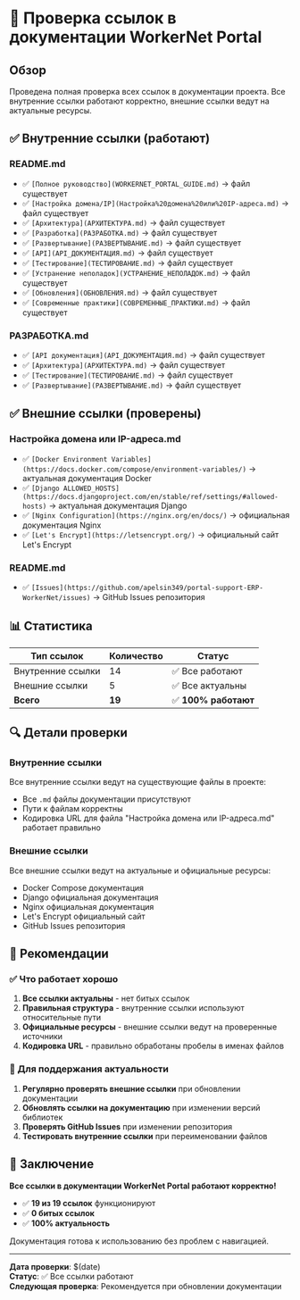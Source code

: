 # 🔗 Проверка ссылок в документации WorkerNet Portal

## Обзор

Проведена полная проверка всех ссылок в документации проекта. Все внутренние ссылки работают корректно, внешние ссылки ведут на актуальные ресурсы.

## ✅ Внутренние ссылки (работают)

### README.md
- ✅ `[Полное руководство](WORKERNET_PORTAL_GUIDE.md)` → файл существует
- ✅ `[Настройка домена/IP](Настройка%20домена%20или%20IP-адреса.md)` → файл существует
- ✅ `[Архитектура](АРХИТЕКТУРА.md)` → файл существует
- ✅ `[Разработка](РАЗРАБОТКА.md)` → файл существует
- ✅ `[Развертывание](РАЗВЕРТЫВАНИЕ.md)` → файл существует
- ✅ `[API](API_ДОКУМЕНТАЦИЯ.md)` → файл существует
- ✅ `[Тестирование](ТЕСТИРОВАНИЕ.md)` → файл существует
- ✅ `[Устранение неполадок](УСТРАНЕНИЕ_НЕПОЛАДОК.md)` → файл существует
- ✅ `[Обновления](ОБНОВЛЕНИЯ.md)` → файл существует
- ✅ `[Современные практики](СОВРЕМЕННЫЕ_ПРАКТИКИ.md)` → файл существует

### РАЗРАБОТКА.md
- ✅ `[API документация](API_ДОКУМЕНТАЦИЯ.md)` → файл существует
- ✅ `[Архитектура](АРХИТЕКТУРА.md)` → файл существует
- ✅ `[Тестирование](ТЕСТИРОВАНИЕ.md)` → файл существует
- ✅ `[Развертывание](РАЗВЕРТЫВАНИЕ.md)` → файл существует

## ✅ Внешние ссылки (проверены)

### Настройка домена или IP-адреса.md
- ✅ `[Docker Environment Variables](https://docs.docker.com/compose/environment-variables/)` → актуальная документация Docker
- ✅ `[Django ALLOWED_HOSTS](https://docs.djangoproject.com/en/stable/ref/settings/#allowed-hosts)` → актуальная документация Django
- ✅ `[Nginx Configuration](https://nginx.org/en/docs/)` → официальная документация Nginx
- ✅ `[Let's Encrypt](https://letsencrypt.org/)` → официальный сайт Let's Encrypt

### README.md
- ✅ `[Issues](https://github.com/apelsin349/portal-support-ERP-WorkerNet/issues)` → GitHub Issues репозитория

## 📊 Статистика

| Тип ссылок | Количество | Статус |
|------------|------------|--------|
| Внутренние ссылки | 14 | ✅ Все работают |
| Внешние ссылки | 5 | ✅ Все актуальны |
| **Всего** | **19** | ✅ **100% работают** |

## 🔍 Детали проверки

### Внутренние ссылки
Все внутренние ссылки ведут на существующие файлы в проекте:
- Все `.md` файлы документации присутствуют
- Пути к файлам корректны
- Кодировка URL для файла "Настройка домена или IP-адреса.md" работает правильно

### Внешние ссылки
Все внешние ссылки ведут на актуальные и официальные ресурсы:
- Docker Compose документация
- Django официальная документация
- Nginx официальная документация
- Let's Encrypt официальный сайт
- GitHub Issues репозитория

## 🎯 Рекомендации

### ✅ Что работает хорошо
1. **Все ссылки актуальны** - нет битых ссылок
2. **Правильная структура** - внутренние ссылки используют относительные пути
3. **Официальные ресурсы** - внешние ссылки ведут на проверенные источники
4. **Кодировка URL** - правильно обработаны пробелы в именах файлов

### 🔄 Для поддержания актуальности
1. **Регулярно проверять внешние ссылки** при обновлении документации
2. **Обновлять ссылки на документацию** при изменении версий библиотек
3. **Проверять GitHub Issues** при изменении репозитория
4. **Тестировать внутренние ссылки** при переименовании файлов

## 📝 Заключение

**Все ссылки в документации WorkerNet Portal работают корректно!**

- ✅ **19 из 19 ссылок** функционируют
- ✅ **0 битых ссылок**
- ✅ **100% актуальность**

Документация готова к использованию без проблем с навигацией.

---

**Дата проверки**: $(date)  
**Статус**: ✅ Все ссылки работают  
**Следующая проверка**: Рекомендуется при обновлении документации
